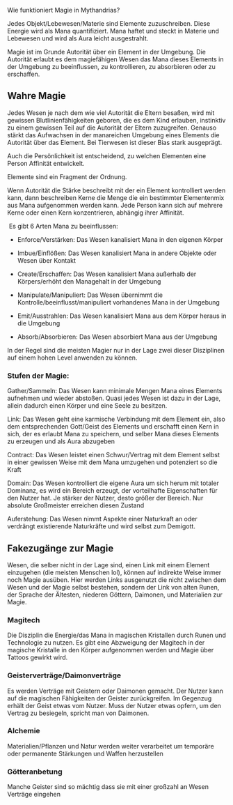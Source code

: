 
Wie funktioniert Magie in Mythandrias?

Jedes Objekt/Lebewesen/Materie sind Elemente zuzuschreiben. Diese Energie wird als Mana quantifiziert. Mana haftet und steckt in Materie und Lebewesen und wird als Aura leicht ausgestrahlt.

Magie ist im Grunde Autorität über ein Element in der Umgebung. Die Autorität erlaubt es dem magiefähigen Wesen das Mana dieses Elements in der Umgebung zu beeinflussen, zu kontrollieren, zu absorbieren oder zu erschaffen.

  

## Wahre Magie

Jedes Wesen je nach dem wie viel Autorität die Eltern besaßen, wird mit gewissen Blutlinienfähigkeiten geboren, die es dem Kind erlauben, instinktiv zu einem gewissen Teil auf die Autorität der Eltern zuzugreifen. Genauso stärkt das Aufwachsen in der manareichen Umgebung eines Elements die Autorität über das Element. Bei Tierwesen ist dieser Bias stark ausgeprägt.

Auch die Persönlichkeit ist entscheidend, zu welchen Elementen eine Person Affinität entwickelt.

Elemente sind ein Fragment der Ordnung.

  

Wenn Autorität die Stärke beschreibt mit der ein Element kontrolliert werden kann, dann beschreiben Kerne die Menge die ein bestimmter Elementenmix aus Mana aufgenommen werden kann. Jede Person kann sich auf mehrere Kerne oder einen Kern konzentrieren, abhängig ihrer Affinität.

  

 Es gibt 6 Arten Mana zu beeinflussen:

- Enforce/Verstärken: Das Wesen kanalisiert Mana in den eigenen Körper
    
- Imbue/Einflößen: Das Wesen kanalisiert Mana in andere Objekte oder Wesen über Kontakt
    
- Create/Erschaffen: Das Wesen kanalisiert Mana außerhalb der Körpers/erhöht den Managehalt in der Umgebung
    
- Manipulate/Manipuliert: Das Wesen übernimmt die Kontrolle/beeinflusst/manipuliert vorhandenes Mana in der Umgebung
    
- Emit/Ausstrahlen: Das Wesen kanalisiert Mana aus dem Körper heraus in die Umgebung
    
- Absorb/Absorbieren: Das Wesen absorbiert Mana aus der Umgebung
    

In der Regel sind die meisten Magier nur in der Lage zwei dieser Disziplinen auf einem hohen Level anwenden zu können.

### Stufen der Magie:

Gather/Sammeln: Das Wesen kann minimale Mengen Mana eines Elements aufnehmen und wieder abstoßen. Quasi jedes Wesen ist dazu in der Lage, allein dadurch einen Körper und eine Seele zu besitzen.

Link: Das Wesen geht eine karmische Verbindung mit dem Element ein, also dem entsprechenden Gott/Geist des Elements und erschafft einen Kern in sich, der es erlaubt Mana zu speichern, und selber Mana dieses Elements zu erzeugen und als Aura abzugeben

Contract: Das Wesen leistet einen Schwur/Vertrag mit dem Element selbst in einer gewissen Weise mit dem Mana umzugehen und potenziert so die Kraft

Domain: Das Wesen kontrolliert die eigene Aura um sich herum mit totaler Dominanz, es wird ein Bereich erzeugt, der vorteilhafte Eigenschaften für den Nutzer hat. Je stärker der Nutzer, desto größer der Bereich. Nur absolute Großmeister erreichen diesen Zustand

Auferstehung: Das Wesen nimmt Aspekte einer Naturkraft an oder verdrängt existierende Naturkräfte und wird selbst zum Demigott.

  

## Fakezugänge zur Magie

Wesen, die selber nicht in der Lage sind, einen Link mit einem Element einzugehen (die meisten Menschen lol), können auf indirekte Weise immer noch Magie ausüben. Hier werden Links ausgenutzt die nicht zwischen dem Wesen und der Magie selbst bestehen, sondern der Link von alten Runen, der Sprache der Ältesten, niederen Göttern, Daimonen, und Materialien zur Magie.

### Magitech

Die Disziplin die Energie/das Mana in magischen Kristallen durch Runen und Technologie zu nutzen. Es gibt eine Abzweigung der Magitech in der magische Kristalle in den Körper aufgenommen werden und Magie über Tattoos gewirkt wird.

### Geisterverträge/Daimonverträge

Es werden Verträge mit Geistern oder Daimonen gemacht. Der Nutzer kann auf die magischen Fähigkeiten der Geister zurückgreifen. Im Gegenzug erhält der Geist etwas vom Nutzer. Muss der Nutzer etwas opfern, um den Vertrag zu besiegeln, spricht man von Daimonen.

### Alchemie

Materialien/Pflanzen und Natur werden weiter verarbeitet um temporäre oder permanente Stärkungen und Waffen herzustellen

### Götteranbetung

Manche Geister sind so mächtig dass sie mit einer großzahl an Wesen Verträge eingehen